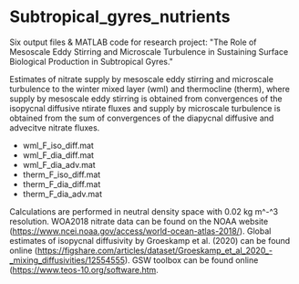 # Subtropical_gyres_nutrients

Six output files & MATLAB code for research project: "The Role of Mesoscale Eddy Stirring and Microscale Turbulence in Sustaining Surface Biological Production in Subtropical Gyres."

Estimates of nitrate supply by mesoscale eddy stirring and microscale turbulence to the winter mixed layer (wml) and thermocline (therm), where supply by mesoscale eddy stirring is obtained from convergences of the isopycnal diffusive ntirate fluxes and supply by microscale turbulence is obtained from the sum of convergences of the diapycnal diffusive and advecitve nitrate fluxes.
- wml_F_iso_diff.mat
- wml_F_dia_diff.mat
- wml_F_dia_adv.mat
- therm_F_iso_diff.mat
- therm_F_dia_diff.mat
- therm_F_dia_adv.mat

Calculations are performed in neutral density space with 0.02 kg m^-^3 resolution. WOA2018 nitrate data can be found on the NOAA website (https://www.ncei.noaa.gov/access/world-ocean-atlas-2018/). Global estimates of isopycnal diffusivity by Groeskamp et al. (2020) can be found online (https://figshare.com/articles/dataset/Groeskamp_et_al_2020_-_mixing_diffusivities/12554555). GSW toolbox can be found online (https://www.teos-10.org/software.htm. 
